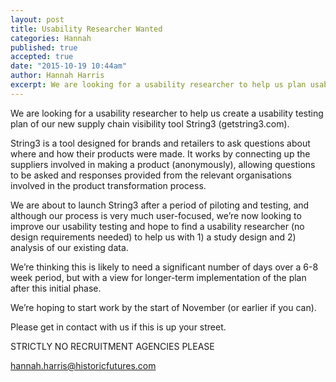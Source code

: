 ```yaml
---
layout: post
title: Usability Researcher Wanted
categories: Hannah
published: true
accepted: true
date: "2015-10-19 10:44am"
author: Hannah Harris
excerpt: We are looking for a usability researcher to help us plan usability testing of our new supply chain visibility tool String3 (getstring3.com).
---
```


We are looking for a usability researcher to help us create a usability testing plan of our new supply chain visibility tool String3 (getstring3.com).

String3 is a tool designed for brands and retailers to ask questions about where and how their products were made. It works by connecting up the suppliers involved in making a product (anonymously), allowing questions to be asked and responses provided from the relevant organisations involved in the product transformation process. 

We are about to launch String3 after a period of piloting and testing, and although our process is very much user-focused,  we’re now looking to improve our usability testing and hope to find a usability researcher (no design requirements needed) to help us with 1) a study design and 2) analysis of our existing data. 

We’re thinking this is likely to need a significant number of days over a 6-8 week period, but with a view for longer-term implementation of the plan after this initial phase. 

We’re hoping to start work by the start of November (or earlier if you can).

Please get in contact with us if this is up your street.

STRICTLY NO RECRUITMENT AGENCIES PLEASE

hannah.harris@historicfutures.com 
